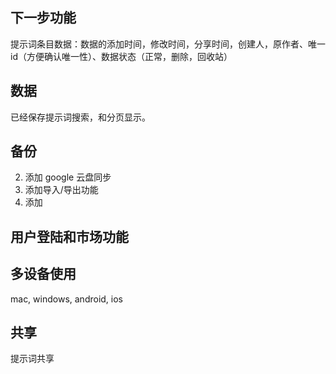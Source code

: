 ## 下一步功能

提示词条目数据：数据的添加时间，修改时间，分享时间，创建人，原作者、唯一id（方便确认唯一性）、数据状态（正常，删除，回收站）

## 数据

已经保存提示词搜索，和分页显示。

## 备份


2. 添加 google 云盘同步
3. 添加导入/导出功能
4. 添加

## 用户登陆和市场功能



## 多设备使用

mac, windows, android, ios

## 共享

提示词共享